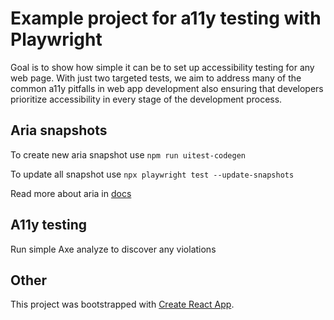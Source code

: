 # Example project for a11y testing with Playwright

Goal is to show how simple it can be to set up accessibility testing for any web page.
With just two targeted tests, we aim to address many of the common a11y pitfalls in web app development also 
ensuring that developers prioritize accessibility in every stage of the development process.

## Aria snapshots

To create new aria snapshot use `npm run uitest-codegen` 

To update all snapshot use `npx playwright test --update-snapshots` 

Read more about aria in [docs](https://playwright.dev/docs/aria-snapshots)

## A11y testing

Run simple Axe analyze to discover any violations

## Other 
This project was bootstrapped with [Create React App](https://github.com/facebook/create-react-app).





